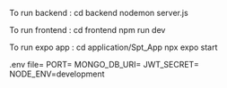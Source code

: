 To run backend :
cd backend
nodemon server.js

To run frontend :
cd frontend
npm run dev

To run expo app :
cd application/Spt_App
npx expo start

.env file=
PORT=
MONGO_DB_URI=
JWT_SECRET=
NODE_ENV=development


<!-- 
MONGO_DB_URI=mongodb+srv://bhoomig:27iWNYWjxqR1HwiI@cluster0.pqf4ygd.mongodb.net/?retryWrites=true&w=majority&appName=Cluster0

PORT=5000
JWT_SECRET=sH9h7kWColQIEPfOg5gOQlj1SyPE0T3J/v0X7lqwiTo
NODE_ENV=development
# 27iWNYWjxqR1HwiI

export EMAIL_PASSWORD='bqpn zbpc qmip mmep' -->



